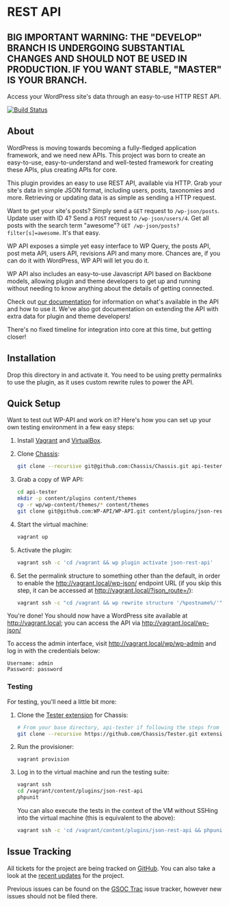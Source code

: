 # REST API

## BIG IMPORTANT WARNING: THE "DEVELOP" BRANCH IS UNDERGOING SUBSTANTIAL CHANGES AND SHOULD NOT BE USED IN PRODUCTION. IF YOU WANT STABLE, "MASTER" IS YOUR BRANCH.

Access your WordPress site's data through an easy-to-use HTTP REST API.

[![Build Status](https://travis-ci.org/WP-API/WP-API.svg?branch=master)](https://travis-ci.org/WP-API/WP-API)

## About

WordPress is moving towards becoming a fully-fledged application framework, and
we need new APIs. This project was born to create an easy-to-use,
easy-to-understand and well-tested framework for creating these APIs, plus
creating APIs for core.

This plugin provides an easy to use REST API, available via HTTP. Grab your
site's data in simple JSON format, including users, posts, taxonomies and more.
Retrieving or updating data is as simple as sending a HTTP request.

Want to get your site's posts? Simply send a `GET` request to `/wp-json/posts`.
Update user with ID 4? Send a `POST` request to `/wp-json/users/4`. Get all
posts with the search term "awesome"? `GET /wp-json/posts?filter[s]=awesome`.
It's that easy.

WP API exposes a simple yet easy interface to WP Query, the posts API, post meta
API, users API, revisions API and many more. Chances are, if you can do it with
WordPress, WP API will let you do it.

WP API also includes an easy-to-use Javascript API based on Backbone models,
allowing plugin and theme developers to get up and running without needing to
know anything about the details of getting connected.

Check out [our documentation][docs] for information on what's available in the
API and how to use it. We've also got documentation on extending the API with
extra data for plugin and theme developers!

There's no fixed timeline for integration into core at this time, but getting closer!


## Installation

Drop this directory in and activate it. You need to be using pretty permalinks
to use the plugin, as it uses custom rewrite rules to power the API.


## Quick Setup

Want to test out WP-API and work on it? Here's how you can set up your own
testing environment in a few easy steps:

1. Install [Vagrant](http://vagrantup.com/) and [VirtualBox](https://www.virtualbox.org/).
2. Clone [Chassis](https://github.com/Chassis/Chassis):

   ```bash
   git clone --recursive git@github.com:Chassis/Chassis.git api-tester
   ```

3. Grab a copy of WP API:

   ```bash
   cd api-tester
   mkdir -p content/plugins content/themes
   cp -r wp/wp-content/themes/* content/themes
   git clone git@github.com:WP-API/WP-API.git content/plugins/json-rest-api
   ```

4. Start the virtual machine:

   ```bash
   vagrant up
   ```

5. Activate the plugin:

   ```bash
   vagrant ssh -c 'cd /vagrant && wp plugin activate json-rest-api'
   ```

6. Set the permalink structure to something other than the default, in order to
   enable the http://vagrant.local/wp-json/ endpoint URL (if you skip this
   step, it can be accessed at http://vagrant.local/?json_route=/):

   ```bash
   vagrant ssh -c "cd /vagrant && wp rewrite structure '/%postname%/'"
   ```

You're done! You should now have a WordPress site available at
http://vagrant.local; you can access the API via http://vagrant.local/wp-json/

To access the admin interface, visit http://vagrant.local/wp/wp-admin and log
in with the credentials below:

   ```
   Username: admin
   Password: password
   ```

### Testing

For testing, you'll need a little bit more:

1. Clone the [Tester extension](https://github.com/Chassis/Tester) for Chassis:

   ```bash
   # From your base directory, api-tester if following the steps from before
   git clone --recursive https://github.com/Chassis/Tester.git extensions/tester
   ```

2. Run the provisioner:

   ```
   vagrant provision
   ```

3. Log in to the virtual machine and run the testing suite:

   ```bash
   vagrant ssh
   cd /vagrant/content/plugins/json-rest-api
   phpunit
   ```

   You can also execute the tests in the context of the VM without SSHing
   into the virtual machine (this is equivalent to the above):

   ```bash
   vagrant ssh -c 'cd /vagrant/content/plugins/json-rest-api && phpunit'
   ```


## Issue Tracking

All tickets for the project are being tracked on [GitHub][]. You can also take a
look at the [recent updates][] for the project.

Previous issues can be found on the [GSOC Trac][] issue tracker, however new
issues should not be filed there.

[docs]: http://wp-api.org/
[GitHub]: https://github.com/WP-API/WP-API
[GSOC Trac]: https://gsoc.trac.wordpress.org/query?component=JSON+REST+API
[recent updates]: http://make.wordpress.org/core/tag/json-api/
